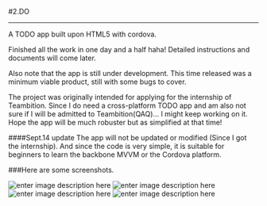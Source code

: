 #2.DO
___
A TODO app built upon HTML5 with cordova.

Finished all the work in one day and a half haha! Detailed instructions and documents will come later.

Also note that the app is still under development. This time released was a minimum viable product, still with some bugs to cover.

The project was originally intended for applying for the internship of Teambition. Since I do need a cross-platform TODO app and am also not sure if I will be admitted to Teambition(QAQ)... I might keep working on it. Hope the app will be much robuster but as simplified at that time!

####Sept.14 update
The app will not be updated or modified (Since I got the internship).
And since the code is very simple, it is suitable for beginners to learn the backbone MVVM or the Cordova platform.

###Here are some screenshots.

![enter image description here](https://lh3.googleusercontent.com/-ollCqnZYL-w/VWFBpup7DqI/AAAAAAAABvI/vqjj19mH2m0/s600/Screenshot_2015-05-23-00-46-11.png "Screenshot_2015-05-23-00-46-11.png")
![enter image description here](https://lh3.googleusercontent.com/-1eJmQz_jzp0/VWFBzT56BzI/AAAAAAAABvU/-PU18fxbMEg/s600/Screenshot_2015-05-24-10-59-37.png "Screenshot_2015-05-24-10-59-37.png")
![enter image description here](https://lh3.googleusercontent.com/qVCd2WXfJUyukYHzNLwrDj0fmdrTeWubdy31vek5WL8=s600 "Screenshot_2015-05-24-11-00-15.png")
![enter image description here](https://lh3.googleusercontent.com/u2WPnn7Y-mFkbj9BAQnGl9LMGcCw7TI_JMxFJIexoa0=s600 "Screenshot_2015-05-23-00-58-16.png")
